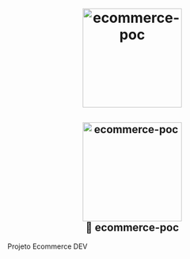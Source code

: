 <h1 align="center">
    <img alt="ecommerce-poc" src=".github/logo.svg" width="200px" />
</h1>

<h2 align="center">

  <img alt="ecommerce-poc" src=".github/rocket.svg" width="200px" />
  <br/>
  🚀 ecommerce-poc
</h2>
Projeto Ecommerce DEV
